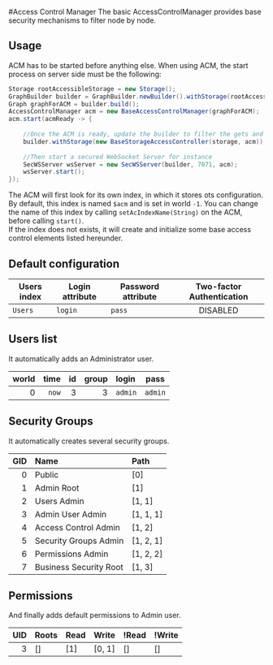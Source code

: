 #Access Control Manager
The basic AccessControlManager provides base security mechanisms to filter node by node.

## Usage
ACM has to be started before anything else. When using ACM, the start process on server side must be the following:

```java
Storage rootAccessibleStorage = new Storage();
GraphBuilder builder = GraphBuilder.newBuilder().withStorage(rootAccessibleStorage);
Graph graphForACM = builder.build();
AccessControlManager acm = new BaseAccessControlManager(graphForACM);
acm.start(acmReady -> {
    
    //Once the ACM is ready, update the builder to filter the gets and puts on storage
    builder.withStorage(new BaseStorageAccessController(storage, acm));
    
    //Then start a secured WebSocket Server for instance
    SecWSServer wsServer = new SecWSServer(builder, 7071, acm);
    wsServer.start();
});
```
The ACM will first look for its own index, in which it stores ots configuration.
By default, this index is named `$acm` and is set in world `-1`.
You can change the name of this index by calling `setAcIndexName(String)` on the ACM, before calling `start()`.   
If the index does not exists, it will create and initialize some base access control elements listed hereunder.

## Default configuration

| Users index | Login attribute | Password attribute | Two-factor Authentication|
|---|---|---|:---:|
| `Users` | `login` | `pass` | DISABLED |

## Users list
It automatically adds an Administrator user.

| world | time | id | group | login | pass |   
|---:|---:|---:|---:|:---|---|    
| 0   | `now` | 3 | 3 | `admin` | `admin` |  

## Security Groups
It automatically creates several security groups.   

| GID | Name | Path |
|---:|:---|:---|
| 0 | Public | [0] |
| 1 | Admin Root | [1] |
| 2 | Users Admin | [1, 1] |
| 3 | Admin User Admin | [1, 1, 1] |
| 4 | Access Control Admin | [1, 2] |
| 5 | Security Groups Admin | [1, 2, 1] |
| 6 | Permissions Admin | [1, 2, 2] |
| 7 | Business Security Root | [1, 3] |

##  Permissions
And finally adds default permissions to Admin user.   

| UID | Roots | Read | Write | !Read | !Write |
|---:|:---|:---|:---|:---|:---|
| 3 | [] | [1] | [0, 1] | [] | [] |
